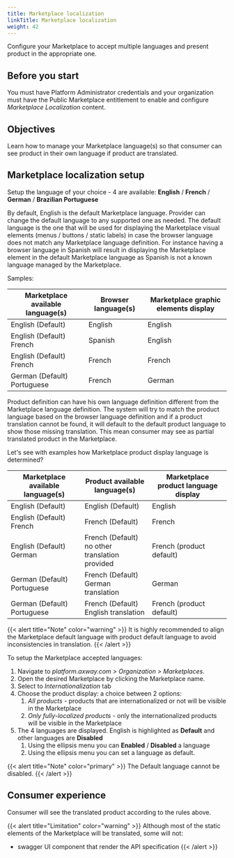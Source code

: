 ```yaml
---
title: Marketplace localization
linkTitle: Marketplace localization
weight: 42
---
```


Configure your Marketplace to accept multiple languages and present product in the appropriate one.

## Before you start

You must have Platform Administrator credentials and your organization must have the Public Marketplace entitlement to enable and configure *Marketplace Localization* content.

## Objectives

Learn how to manage your Marketplace language(s) so that consumer can see product in their own language if product are translated.

## Marketplace localization setup

Setup the language of your choice - 4 are available: **English** / **French** / **German** / **Brazilian Portuguese**

By default, English is the default Marketplace language. Provider can change the default language to any supported one as needed. The default language is the one that will be used for displaying the Marketplace visual elements (menus / buttons / static labels) in case the browser language does not match any Marketplace language definition. For instance having a browser language in Spanish will result in displaying the Marketplace element in the default Marketplace language as Spanish is not a known language managed by the Marketplace.

Samples:

| Marketplace available language(s) | Browser language(s)           | Marketplace graphic elements display |
| --------------------------------- | ----------------------------- |------------------------------------- |
| English (Default)                 | English                       | English                              |
| English (Default) </br> French    | Spanish                       | English                              |
| English (Default) </br> French    | French                        | French                               |
| German (Default) </br> Portuguese | French                        | German                               |

Product definition can have his own language definition different from the Marketplace language definition. The system will try to match the product language based on the browser language definition and if a product translation cannot be found, it will default to the default product language to show those missing translation. This mean consumer may see as partial translated product in the Marketplace.

Let's see with examples how Marketplace product display language is determined?

| Marketplace available language(s) | Product available language(s) | Marketplace product language display |
| --------------------------------- | ----------------------------- | ------------------------------------ |
| English (Default)                 | English (Default)             | English                              |
| English (Default) </br> French    | French (Default)              | French                               |
| English (Default) </br> German    | French (Default) </br> no other translation provided | French (product default)       |
| German (Default) </br> Portuguese | French (Default) </br> German translation | German                   |
| German (Default) </br> Portuguese | French (Default) </br> English translation | French (product default)                   |

{{< alert title="Note" color="warning" >}}
It is highly recommended to align the Marketplace default language with product default language to avoid inconsistencies in translation.
{{< /alert >}}

To setup the Marketplace accepted languages:

1. Navigate to *platform.axway.com > Organization > Marketplaces*.
2. Open the desired Marketplace by clicking the Marketplace name.
3. Select to *Internationalization* tab
4. Choose the product display: a choice between 2 options:
   1. *All products* - products that are internationalized or not will be visible in the Marketplace
   2. *Only fully-localized products* - only the internationalized products will be visible in the Marketplace
5. The 4 languages are displayed. English is highlighted as **Default** and other languages are **Disabled**
   1. Using the ellipsis menu you can **Enabled** / **Disabled** a language
   2. Using the ellipsis menu you can set a language as default.

{{< alert title="Note" color="primary" >}}
The Default language cannot be disabled.
{{< /alert >}}

## Consumer experience

Consumer will see the translated product according to the rules above.

{{< alert title="Limitation" color="warning" >}}
Although most of the static elements of the Marketplace will be translated, some will not:

* swagger UI component that render the API specification
{{< /alert >}}
